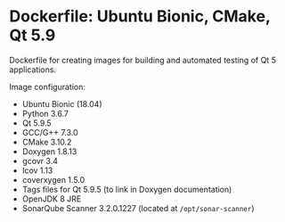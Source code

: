 # Dockerfile: Ubuntu Bionic, CMake, Qt 5.9

Dockerfile for creating images for building and automated testing of Qt 5 applications.

Image configuration:
- Ubuntu Bionic (18.04)
- Python 3.6.7
- Qt 5.9.5
- GCC/G++ 7.3.0
- CMake 3.10.2
- Doxygen 1.8.13
- gcovr 3.4
- lcov 1.13
- coverxygen 1.5.0
- Tags files for Qt 5.9.5 (to link in Doxygen documentation)
- OpenJDK 8 JRE
- SonarQube Scanner 3.2.0.1227 (located at `/opt/sonar-scanner`)